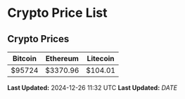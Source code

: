 # Crypto Price List

## Crypto Prices
| Bitcoin | Ethereum | Litecoin |
| ------- | -------- | -------- |
| $95724 | $3370.96 | $104.01 |
**Last Updated:** 2024-12-26 11:32 UTC
**Last Updated:** $DATE$
